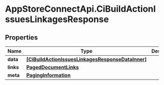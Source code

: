 # AppStoreConnectApi.CiBuildActionIssuesLinkagesResponse

## Properties

Name | Type | Description | Notes
------------ | ------------- | ------------- | -------------
**data** | [**[CiBuildActionIssuesLinkagesResponseDataInner]**](CiBuildActionIssuesLinkagesResponseDataInner.md) |  | 
**links** | [**PagedDocumentLinks**](PagedDocumentLinks.md) |  | 
**meta** | [**PagingInformation**](PagingInformation.md) |  | [optional] 


